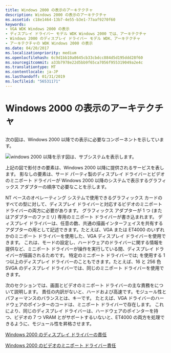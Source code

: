 ```yaml
---
title: Windows 2000 の表示のアーキテクチャ
description: Windows 2000 の表示のアーキテクチャ
ms.assetid: c18e1464-13b7-4e55-b3e1-77aaf9270f60
keywords:
- VGA WDK Windows 2000 の表示
- ディスプレイ ドライバー モデル WDK Windows 2000 では、アーキテクチャ
- Windows 2000 のディスプレイ ドライバー モデル WDK、アーキテクチャ
- アーキテクチャの WDK Windows 2000 の表示
ms.date: 04/20/2017
ms.localizationpriority: medium
ms.openlocfilehash: 6c9d1bb10a8645cb33cbdcc884d5d195ddd28f60
ms.sourcegitcommit: a33b7978e22d5bb9f65ca7056f955319049a2e4c
ms.translationtype: MT
ms.contentlocale: ja-JP
ms.lasthandoff: 01/31/2019
ms.locfileid: "56531171"
---
```

# <a name="windows-2000-display-architecture"></a>Windows 2000 の表示のアーキテクチャ


## <span id="ddk_display_architecture_gg"></span><span id="DDK_DISPLAY_ARCHITECTURE_GG"></span>


次の図は、Windows 2000 以降での表示に必要なコンポーネントを示しています。

![windows 2000 以降を示す図は、サブシステムを表示します。](images/dpy1.png)

上記の図で影付きの要素は、Windows 2000 以降に提供されるサービスを表します。 影なしの要素は、サード パーティ製のディスプレイ ドライバーとビデオのミニポート ドライバーが Windows 2000 以降のシステムで表示するグラフィックス アダプターの順序で必要なことを示します。

NT ベースのオペレーティング システムで使用できるグラフィックス カードのすべての型に対して、ディスプレイ ドライバーと対応するビデオのミニポート ドライバーの両方に必要があります。 グラフィックス アダプターが 1 つ (またはアダプターのファミリ) 専用のミニポート ドライバーが書き込まれます。 ディスプレイ ドライバーは、任意の数、共通の描画インターフェイスを共有するアダプターの用として記述できます。たとえば、VGA または ET4000 のいずれかのミニポート ドライバーを使用した、VGA ディスプレイ ドライバーを使用できます。 これは、モードの設定し、ハードウェアのドライバーに関する情報を提供など、ミニポート ドライバーが操作を実行している間、ディスプレイ ドライバーが描画されるためです。 特定のミニポート ドライバーでは; を使用する 1 つ以上のディスプレイ ドライバーのこともできます。たとえば、16 と 256 色 SVGA のディスプレイ ドライバーでは、同じのミニポート ドライバーを使用できます。

次のセクションでは、画面とビデオのミニポート ドライバーの主な責務をについて説明します。 責任の内訳がないと、ハードおよび高速です。モジュール性とパフォーマンスのバランスとは、キーです。 たとえば、VGA ドライバーのハードウェアのポインターのコードは、ミニポート ドライバーで存在します。 これにより、同じのディスプレイ ドライバーは、ハードウェアのポインターを持つ、ビデオの 7 つ VRAM とがサポートするいないと、ET4000 の両方を処理できるように、モジュール性を昇格させます。

[Windows 2000 のディスプレイ ドライバーの責任](windows-2000-display-driver-responsibilities.md)

[Windows 2000 のビデオのミニポート ドライバー責任](windows-2000-video-miniport-driver-responsibilities.md)

 

 





